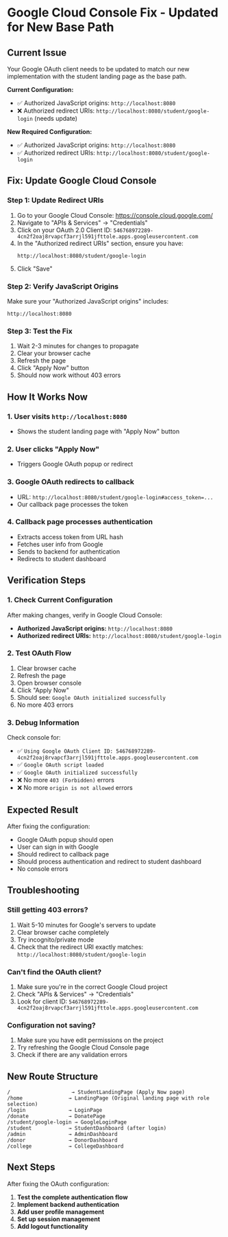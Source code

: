 # Google Cloud Console Fix - Updated for New Base Path

## Current Issue
Your Google OAuth client needs to be updated to match our new implementation with the student landing page as the base path.

**Current Configuration:**
- ✅ Authorized JavaScript origins: `http://localhost:8080`
- ❌ Authorized redirect URIs: `http://localhost:8080/student/google-login` (needs update)

**New Required Configuration:**
- ✅ Authorized JavaScript origins: `http://localhost:8080`
- ✅ Authorized redirect URIs: `http://localhost:8080/student/google-login`

## Fix: Update Google Cloud Console

### Step 1: Update Redirect URIs
1. Go to your Google Cloud Console: https://console.cloud.google.com/
2. Navigate to "APIs & Services" → "Credentials"
3. Click on your OAuth 2.0 Client ID: `546768972289-4cn2f2oaj8rvapcf3arrjl591jfttole.apps.googleusercontent.com`
4. In the "Authorized redirect URIs" section, ensure you have:
   ```
   http://localhost:8080/student/google-login
   ```
5. Click "Save"

### Step 2: Verify JavaScript Origins
Make sure your "Authorized JavaScript origins" includes:
```
http://localhost:8080
```

### Step 3: Test the Fix
1. Wait 2-3 minutes for changes to propagate
2. Clear your browser cache
3. Refresh the page
4. Click "Apply Now" button
5. Should now work without 403 errors

## How It Works Now

### 1. **User visits `http://localhost:8080`**
- Shows the student landing page with "Apply Now" button

### 2. **User clicks "Apply Now"**
- Triggers Google OAuth popup or redirect

### 3. **Google OAuth redirects to callback**
- URL: `http://localhost:8080/student/google-login#access_token=...`
- Our callback page processes the token

### 4. **Callback page processes authentication**
- Extracts access token from URL hash
- Fetches user info from Google
- Sends to backend for authentication
- Redirects to student dashboard

## Verification Steps

### 1. Check Current Configuration
After making changes, verify in Google Cloud Console:
- **Authorized JavaScript origins:** `http://localhost:8080`
- **Authorized redirect URIs:** `http://localhost:8080/student/google-login`

### 2. Test OAuth Flow
1. Clear browser cache
2. Refresh the page
3. Open browser console
4. Click "Apply Now"
5. Should see: `Google OAuth initialized successfully`
6. No more 403 errors

### 3. Debug Information
Check console for:
- ✅ `Using Google OAuth Client ID: 546768972289-4cn2f2oaj8rvapcf3arrjl591jfttole.apps.googleusercontent.com`
- ✅ `Google OAuth script loaded`
- ✅ `Google OAuth initialized successfully`
- ❌ No more `403 (Forbidden)` errors
- ❌ No more `origin is not allowed` errors

## Expected Result

After fixing the configuration:
- Google OAuth popup should open
- User can sign in with Google
- Should redirect to callback page
- Should process authentication and redirect to student dashboard
- No console errors

## Troubleshooting

### Still getting 403 errors?
1. Wait 5-10 minutes for Google's servers to update
2. Clear browser cache completely
3. Try incognito/private mode
4. Check that the redirect URI exactly matches: `http://localhost:8080/student/google-login`

### Can't find the OAuth client?
1. Make sure you're in the correct Google Cloud project
2. Check "APIs & Services" → "Credentials"
3. Look for client ID: `546768972289-4cn2f2oaj8rvapcf3arrjl591jfttole.apps.googleusercontent.com`

### Configuration not saving?
1. Make sure you have edit permissions on the project
2. Try refreshing the Google Cloud Console page
3. Check if there are any validation errors

## New Route Structure

```
/                    → StudentLandingPage (Apply Now page)
/home               → LandingPage (Original landing page with role selection)
/login              → LoginPage
/donate             → DonatePage
/student/google-login → GoogleLoginPage
/student            → StudentDashboard (after login)
/admin              → AdminDashboard
/donor              → DonorDashboard
/college            → CollegeDashboard
```

## Next Steps

After fixing the OAuth configuration:

1. **Test the complete authentication flow**
2. **Implement backend authentication**
3. **Add user profile management**
4. **Set up session management**
5. **Add logout functionality** 